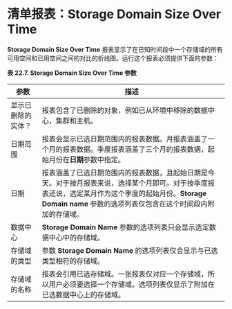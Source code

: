 # 清单报表：Storage Domain Size Over Time

**Storage Domain Size Over Time** 报表显示了在已知时间段中一个存储域的所有可用空间和已用空间之间的对比的折线图。运行这个报表必须提供下面的参数：

**表 22.7. Storage Domain Size Over Time 参数**

| 参数 | 描述 |
| -- | -- |
| 显示已删除的实体？ | 报表包含了已删除的对象，例如已从环境中移除的数据中心，集群和主机。 |
| 日期范围 | 报表会显示已选日期范围内的报表数据。月报表涵盖了一个月的报表数据。季度报表涵盖了三个月的报表数据，起始月份在**日期**参数中指定。 |
| 日期 | 报表涵盖了已选日期范围内的报表数据，且起始日期是今天。对于按月报表来说，选择某个月即可。对于按季度报表还说，选定某月作为这个季度的起始月份。**Storage Domain name** 参数的选项列表仅包含在这个时间段内附加的存储域。 |
| 数据中心 | **Storage Domain Name** 参数的选项列表只会显示选定数据中心中的存储域。 |
| 存储域的类型 | 参数 **Storage Domain Name** 的选项列表仅会显示与已选类型相符的存储域。 |
| 存储域的名称 | 报表会引用已选存储域。一张报表仅对应一个存储域，所以用户必须要选择一个存储域。选项列表仅显示了附加在已选数据中心上的存储域。 |
